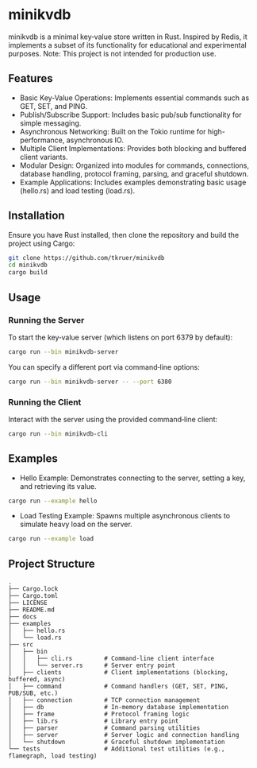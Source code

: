 # minikvdb

minikvdb is a minimal key‑value store written in Rust. Inspired by Redis, it implements a subset of its functionality for educational and experimental purposes. Note: This project is not intended for production use.

## Features

- Basic Key‑Value Operations:
Implements essential commands such as GET, SET, and PING.
- Publish/Subscribe Support:
Includes basic pub/sub functionality for simple messaging.
- Asynchronous Networking:
Built on the Tokio runtime for high-performance, asynchronous IO.
- Multiple Client Implementations:
Provides both blocking and buffered client variants.
- Modular Design:
Organized into modules for commands, connections, database handling, protocol framing, parsing, and graceful shutdown.
- Example Applications:
Includes examples demonstrating basic usage (hello.rs) and load testing (load.rs).

## Installation

Ensure you have Rust installed, then clone the repository and build the project using Cargo:

```bash
git clone https://github.com/tkruer/minikvdb
cd minikvdb
cargo build
```

## Usage

### Running the Server

To start the key‑value server (which listens on port 6379 by default):

```bash
cargo run --bin minikvdb-server
```

You can specify a different port via command‑line options:

```bash
cargo run --bin minikvdb-server -- --port 6380
```

### Running the Client

Interact with the server using the provided command‑line client:

```bash
cargo run --bin minikvdb-cli
```

## Examples

- Hello Example:
Demonstrates connecting to the server, setting a key, and retrieving its value.

```bash
cargo run --example hello
```

- Load Testing Example:
Spawns multiple asynchronous clients to simulate heavy load on the server.

```bash
cargo run --example load
```

## Project Structure

```
.
├── Cargo.lock
├── Cargo.toml
├── LICENSE
├── README.md
├── docs
├── examples
│   ├── hello.rs
│   └── load.rs
├── src
│   ├── bin
│   │   ├── cli.rs         # Command-line client interface
│   │   └── server.rs      # Server entry point
│   ├── clients            # Client implementations (blocking, buffered, async)
│   ├── command            # Command handlers (GET, SET, PING, PUB/SUB, etc.)
│   ├── connection         # TCP connection management
│   ├── db                 # In-memory database implementation
│   ├── frame              # Protocol framing logic
│   ├── lib.rs             # Library entry point
│   ├── parser             # Command parsing utilities
│   ├── server             # Server logic and connection handling
│   └── shutdown           # Graceful shutdown implementation
└── tests                  # Additional test utilities (e.g., flamegraph, load testing)
```
